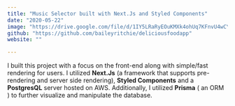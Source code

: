 ```yaml
---
title: "Music Selector built with Next.Js and Styled Components"
date: "2020-05-22"
image: "https://drive.google.com/file/d/1IY5LRaRyEOuKMXk4ohUq7KFnvU4wCYCY/preview"
github: "https://github.com/baileyritchie/deliciousfoodapp"
website: ""

---
```


I built this project with a focus on the front-end along with simple/fast rendering for users. I utilized **Next.Js** (a framework that supports pre-rendering and server side rendering), **Styled Components** and a **PostgresQL** server hosted on AWS. Additionally, I utilized **Prisma** ( an ORM ) to further visualize and manipulate the database.

